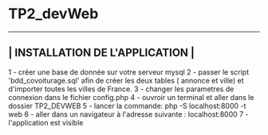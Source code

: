 # TP2_devWeb

---------------------------------------------------------------------------------------------------
|                                   INSTALLATION DE L'APPLICATION                                  |
----------------------------------------------------------------------------------------------------

1 - créer une base de donnée sur votre serveur mysql 
2 - passer le script 'bdd_covoiturage.sql' afin de créer les deux tables ( annonce et ville) et d'importer toutes les villes de France.
3 - changer les parametres de connexion dans le fichier config.php
4 - ouvroir un terminal et aller dans le dossier TP2_DEVWEB
5 - lancer la commande: php -S localhost:8000 -t web
6 - aller dans un navigateur à l'adresse suivante : localhost:8000
7 - l'application est visible 
